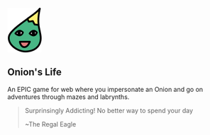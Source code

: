 ![Image](sprites/onion.png)

## Onion's Life ##

An EPIC game for web where you impersonate an Onion and go on adventures through mazes and labrynths.

> Surprinsingly Addicting! No better way to spend your day
>     
> ~The Regal Eagle
